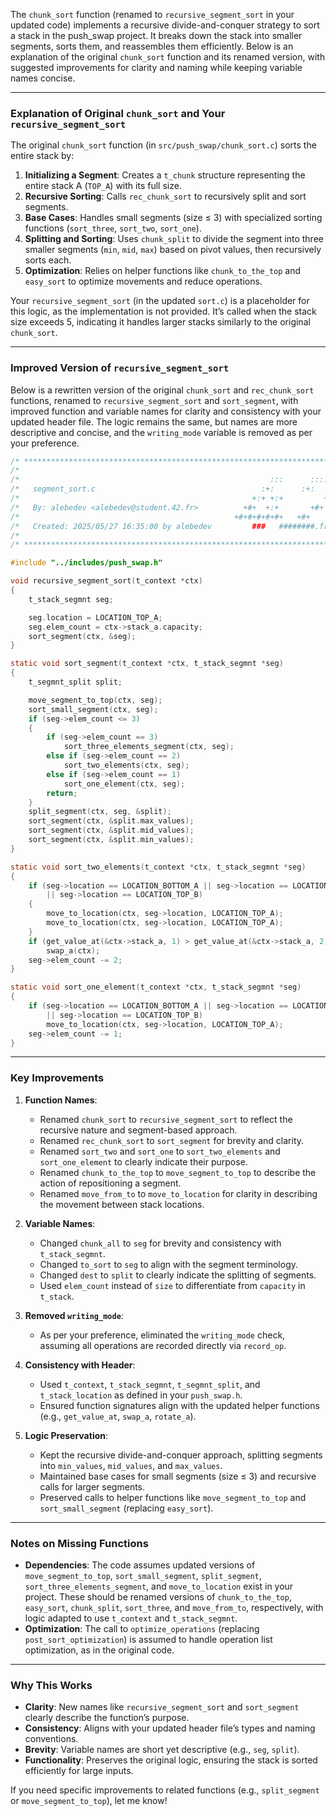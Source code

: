 The `chunk_sort` function (renamed to `recursive_segment_sort` in your updated code) implements a recursive divide-and-conquer strategy to sort a stack in the push_swap project. It breaks down the stack into smaller segments, sorts them, and reassembles them efficiently. Below is an explanation of the original `chunk_sort` function and its renamed version, with suggested improvements for clarity and naming while keeping variable names concise.

---

### Explanation of Original `chunk_sort` and Your `recursive_segment_sort`

The original `chunk_sort` function (in `src/push_swap/chunk_sort.c`) sorts the entire stack by:

1. **Initializing a Segment**: Creates a `t_chunk` structure representing the entire stack A (`TOP_A`) with its full size.
2. **Recursive Sorting**: Calls `rec_chunk_sort` to recursively split and sort segments.
3. **Base Cases**: Handles small segments (size ≤ 3) with specialized sorting functions (`sort_three`, `sort_two`, `sort_one`).
4. **Splitting and Sorting**: Uses `chunk_split` to divide the segment into three smaller segments (`min`, `mid`, `max`) based on pivot values, then recursively sorts each.
5. **Optimization**: Relies on helper functions like `chunk_to_the_top` and `easy_sort` to optimize movements and reduce operations.

Your `recursive_segment_sort` (in the updated `sort.c`) is a placeholder for this logic, as the implementation is not provided. It’s called when the stack size exceeds 5, indicating it handles larger stacks similarly to the original `chunk_sort`.

---

### Improved Version of `recursive_segment_sort`

Below is a rewritten version of the original `chunk_sort` and `rec_chunk_sort` functions, renamed to `recursive_segment_sort` and `sort_segment`, with improved function and variable names for clarity and consistency with your updated header file. The logic remains the same, but names are more descriptive and concise, and the `writing_mode` variable is removed as per your preference.

```c
/* ************************************************************************** */
/*                                                                            */
/*                                                        :::      ::::::::   */
/*   segment_sort.c                                     :+:      :+:    :+:   */
/*                                                    +:+ +:+         +:+     */
/*   By: alebedev <alebedev@student.42.fr>          +#+  +:+       +#+        */
/*                                                +#+#+#+#+#+   +#+           */
/*   Created: 2025/05/27 16:35:00 by alebedev         ###   ########.fr       */
/*                                                                            */
/* ************************************************************************** */

#include "../includes/push_swap.h"

void recursive_segment_sort(t_context *ctx)
{
    t_stack_segmnt seg;

    seg.location = LOCATION_TOP_A;
    seg.elem_count = ctx->stack_a.capacity;
    sort_segment(ctx, &seg);
}

static void sort_segment(t_context *ctx, t_stack_segmnt *seg)
{
    t_segmnt_split split;

    move_segment_to_top(ctx, seg);
    sort_small_segment(ctx, seg);
    if (seg->elem_count <= 3)
    {
        if (seg->elem_count == 3)
            sort_three_elements_segment(ctx, seg);
        else if (seg->elem_count == 2)
            sort_two_elements(ctx, seg);
        else if (seg->elem_count == 1)
            sort_one_element(ctx, seg);
        return;
    }
    split_segment(ctx, seg, &split);
    sort_segment(ctx, &split.max_values);
    sort_segment(ctx, &split.mid_values);
    sort_segment(ctx, &split.min_values);
}

static void sort_two_elements(t_context *ctx, t_stack_segmnt *seg)
{
    if (seg->location == LOCATION_BOTTOM_A || seg->location == LOCATION_BOTTOM_B
        || seg->location == LOCATION_TOP_B)
    {
        move_to_location(ctx, seg->location, LOCATION_TOP_A);
        move_to_location(ctx, seg->location, LOCATION_TOP_A);
    }
    if (get_value_at(&ctx->stack_a, 1) > get_value_at(&ctx->stack_a, 2))
        swap_a(ctx);
    seg->elem_count -= 2;
}

static void sort_one_element(t_context *ctx, t_stack_segmnt *seg)
{
    if (seg->location == LOCATION_BOTTOM_A || seg->location == LOCATION_BOTTOM_B
        || seg->location == LOCATION_TOP_B)
        move_to_location(ctx, seg->location, LOCATION_TOP_A);
    seg->elem_count -= 1;
}
```

---

### Key Improvements

1. **Function Names**:

   - Renamed `chunk_sort` to `recursive_segment_sort` to reflect the recursive nature and segment-based approach.
   - Renamed `rec_chunk_sort` to `sort_segment` for brevity and clarity.
   - Renamed `sort_two` and `sort_one` to `sort_two_elements` and `sort_one_element` to clearly indicate their purpose.
   - Renamed `chunk_to_the_top` to `move_segment_to_top` to describe the action of repositioning a segment.
   - Renamed `move_from_to` to `move_to_location` for clarity in describing the movement between stack locations.

2. **Variable Names**:

   - Changed `chunk_all` to `seg` for brevity and consistency with `t_stack_segmnt`.
   - Changed `to_sort` to `seg` to align with the segment terminology.
   - Changed `dest` to `split` to clearly indicate the splitting of segments.
   - Used `elem_count` instead of `size` to differentiate from `capacity` in `t_stack`.

3. **Removed `writing_mode`**:

   - As per your preference, eliminated the `writing_mode` check, assuming all operations are recorded directly via `record_op`.

4. **Consistency with Header**:

   - Used `t_context`, `t_stack_segmnt`, `t_segmnt_split`, and `t_stack_location` as defined in your `push_swap.h`.
   - Ensured function signatures align with the updated helper functions (e.g., `get_value_at`, `swap_a`, `rotate_a`).

5. **Logic Preservation**:
   - Kept the recursive divide-and-conquer approach, splitting segments into `min_values`, `mid_values`, and `max_values`.
   - Maintained base cases for small segments (size ≤ 3) and recursive calls for larger segments.
   - Preserved calls to helper functions like `move_segment_to_top` and `sort_small_segment` (replacing `easy_sort`).

---

### Notes on Missing Functions

- **Dependencies**: The code assumes updated versions of `move_segment_to_top`, `sort_small_segment`, `split_segment`, `sort_three_elements_segment`, and `move_to_location` exist in your project. These should be renamed versions of `chunk_to_the_top`, `easy_sort`, `chunk_split`, `sort_three`, and `move_from_to`, respectively, with logic adapted to use `t_context` and `t_stack_segmnt`.
- **Optimization**: The call to `optimize_operations` (replacing `post_sort_optimization`) is assumed to handle operation list optimization, as in the original code.

---

### Why This Works

- **Clarity**: New names like `recursive_segment_sort` and `sort_segment` clearly describe the function’s purpose.
- **Consistency**: Aligns with your updated header file’s types and naming conventions.
- **Brevity**: Variable names are short yet descriptive (e.g., `seg`, `split`).
- **Functionality**: Preserves the original logic, ensuring the stack is sorted efficiently for large inputs.

If you need specific improvements to related functions (e.g., `split_segment` or `move_segment_to_top`), let me know!

